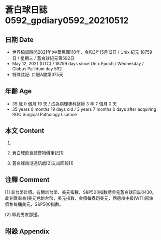 [_metadata_:encoding]: - "utf-8"
[_metadata_:language]: - "zh-Hant-TW"
[_metadata_:fileformat]: - "markdown"
[_metadata_:MIME_type]: - "text/plain"
[_metadata_:markdown_version]: - "commonmark version 0.29"
[_metadata_:markdown_spec]: - "https://spec.commonmark.org/0.29/"

# 蒼白球日誌0592_gpdiary0592_20210512 #

## 日期 Date ##

* 世界協調時間2021年(中華民國110年，令和3年)5月12日 / Unix 紀元 18759 日 / 星期三 / 蒼白球紀元第592日
* May 12, 2021 (UTC) / 18759 days since Unix Epoch / Wednesday / Globus Pallidum day 592
* 特殊註記: 口服A酸第375天

## 年齡 Age ##

* 35 歲 0 個月 19 天 / 成為病理專科醫師 3 年 7 個月 0 天
* 35 years 0 months 19 days old / 3 years 7 months 0 days after acquiring ROC Surgical Pathology Licence

## 本文 Content ##

1. 

    
2. 蒼白球飲食誌暨物價筆記[1]

    
3. 蒼白球南港通訊處[2]支出回報[1]

    

## 注釋 Comment ##

[1] 新台幣計價。有關新台幣、美元指數、S&P500指數請參見蒼白球日誌0430。此刻匯率為1美元兌新台幣，美元指數，金價每盎司美元，西德州中級(WTI)原油價格每桶美元，S&P500指數。


[2] 即我男友那邊。



## 附錄 Appendix ##

